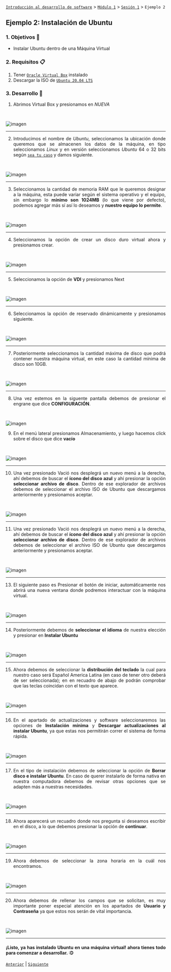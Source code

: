 [`Introducción al desarrollo de software`](../../../README.md) > [`Módulo 1`](../../README.md) > [`Sesión 1`](../README.md) > `Ejemplo 2`

## Ejemplo 2: Instalación de Ubuntu 

<div style="text-align: justify;">

### 1. Objetivos :dart:

- Instalar Ubuntu dentro de una Máquina Virtual

### 2. Requisitos :clipboard:

1. Tener [`Oracle Virtual Box`](https://www.virtualbox.org/) instalado 
2. Descargar la ISO de [`Ubuntu 20.04 LTS`](https://ubuntu.com/#download) 

### 3. Desarrollo :rocket:

1. Abrimos Virtual Box y presionamos en *NUEVA*

<br>

![imagen](img/nueva.png)

---

2. Introducimos el nombre de *Ubuntu*, seleccionamos la ubicación donde queremos que se almacenen los datos de la máquina, en tipo seleccionamos *Linux* y en versión seleccionamos *Ubuntu* 64 o 32 bits según [`sea tu caso`](https://es.ccm.net/faq/9548-como-saber-si-mi-windows-es-de-32-o-64-bits) y damos siguiente.

<br>

![imagen](img/Ubuntu.png)

---

3. Seleccionamos la cantidad de memoria RAM que le queremos designar a la máquina, esta puede variar según el sistema operativo y el equipo, sin embargo lo __mínimo son 1024MB__ (lo que viene por defecto), podemos agregar más sí así lo deseamos y __nuestro equipo lo permite__.

<br>

![imagen](img/RAM.png)

---

4. Seleccionamos la opción de crear un disco duro virtual ahora y presionamos crear.

<br>

![imagen](img/DISK.png)

---
5. Seleccionamos la opción de __VDI__ y presionamos Next

<br>

![imagen](img/DISK.png)

---

6. Seleccionamos la opción de reservado dinámicamente y presionamos siguiente.

<br>

![imagen](img/Din.png)

---

7. Posteriormente seleccionamos la cantidad máxima de disco que podrá contener nuestra máquina virtual, en este caso la cantidad mínima de disco son 10GB.

<br>

![imagen](img/Disk_size.png)

---

8. Una vez estemos en la siguente pantalla debemos de presionar el engrane que dice __CONFIGURACIÓN__.

<br>

![imagen](img/config.png)

9. En el menú lateral presionamos Almacenamiento, y luego hacemos click sobre el disco que dice __vacío__

<br>

![imagen](img/vacio.png)

---

10. Una vez presionado Vació nos desplegrá un nuevo menú a la derecha, ahí debemos de buscar el __ícono del disco azul__ y ahí presionar la opción __seleccionar archivo de disco__. Dentro de ese explorador de archivos debemos de seleccionar el archivo ISO de Ubuntu que descargamos anteriormente y presionamos aceptar.

<br>

![imagen](img/montar_ISO.png)

---

11. Una vez presionado Vació nos desplegrá un nuevo menú a la derecha, ahí debemos de buscar el __ícono del disco azul__ y ahí presionar la opción __seleccionar archivo de disco__. Dentro de ese explorador de archivos debemos de seleccionar el archivo ISO de Ubuntu que descargamos anteriormente y presionamos aceptar.

<br>

![imagen](img/montar_ISO.png)

---

13. El siguiente paso es Presionar el botón de iniciar, automáticamente nos abrirá una nueva ventana donde podremos interactuar con la máquina virtual.

<br>

![imagen](img/Iniciar.png)

---

14. Posteriormente debemos de __seleccionar el idioma__ de nuestra elección y presionar en __Instalar Ubuntu__

<br>

![imagen](img/Instalar.png)

---

 15. Ahora debemos de seleccionar la __distribución del teclado__ la cual para nuestro caso será Español America Latina (en caso de tener otro deberá de ser seleccionada); en en recuadro de abajo de podrán comprobar que las teclas coincidan con el texto que aparece.

<br>

![imagen](img/Teclado.png)

---

16. En el apartado de actualizaciones y software seleccionaremos las opciones de __Instalación mínima__ y __Descargar actualizaciones al instalar Ubuntu__, ya que estas nos permitirán correr el sistema de forma rápida. 

<br>

![imagen](img/Actualizaciones.png)

---

17. En el tipo de instalación debemos de seleccionar la opción de __Borrar disco e instalar Ubuntu__. En caso de querer instalarlo de forma nativa en nuestra computadora debemos de revisar otras opciones que se adapten más a nuestras necesidades.

<br>

![imagen](img/Tipo_i.png)

---

18. Ahora aparecerá un recuadro donde nos pregunta si deseamos escribir en el disco, a lo que debemos presionar la opción de __continuar__.

<br>

![imagen](img/Escribir_d.png)

---

19. Ahora debemos de seleccionar la zona horaria en la cuál nos encontramos. 

<br>

![imagen](img/Zona_h.png)

---

20. Ahora debemos de rellenar los campos que se solicitan, es muy importante poner especial atención en los apartados de __Usuario y Contraseña__ ya que estos nos serán de vital importancia.

<br>

![imagen](img/Datos.png)

---

#### __¡Listo, ya has instalado Ubuntu en una máquina virtual!__ ahora tienes todo para comenzar a desarrollar. :D
[`Anterior`](../README.md) | [`Siguiente`](../Reto-01/README.md)

</div>